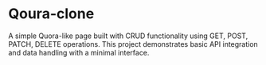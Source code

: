 # Qoura-clone
A simple Quora-like page built with CRUD functionality using GET, POST, PATCH, DELETE operations. This project demonstrates basic API integration and data handling with a minimal interface.
